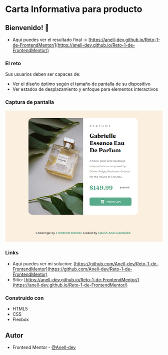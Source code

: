 # Carta Informativa para producto

## Bienvenido! 👋

- Aqui puedes ver el resultado final -> [https://anell-dev.github.io/Reto-1-de-FrontendMentor/](https://anell-dev.github.io/Reto-1-de-FrontendMentor/)

### El reto

Sus usuarios deben ser capaces de:

- Ver el diseño óptimo según el tamaño de pantalla de su dispositivo
- Ver estados de desplazamiento y enfoque para elementos interactivos

### Captura de pantalla

![](./images/reto%201%20-%20resultado%20final.png)

### Links

- Aqui puedes ver mi solucion: [https://github.com/Anell-dev/Reto-1-de-FrontendMentor](https://github.com/Anell-dev/Reto-1-de-FrontendMentor)
- Sitio: [https://anell-dev.github.io/Reto-1-de-FrontendMentor/](https://anell-dev.github.io/Reto-1-de-FrontendMentor/)

### Construido con

- HTML5
- CSS
- Flexbox

## Autor

- Frontend Mentor - [@Anell-dev](https://www.frontendmentor.io/profile/Anell-dev)

